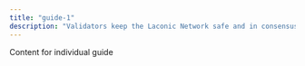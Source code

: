 ```yaml
---
title: "guide-1"
description: "Validators keep the Laconic Network safe and in consensus."
---
```


Content for individual guide
